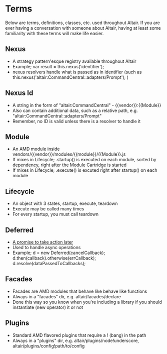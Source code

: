 # Terms

Below are terms, definitions, classes, etc. used throughout Altair. If you are ever having a conversation with someone
about Altair, having at least some familiarity with these terms will make life easier.

## Nexus
- A strategy pattern'esque registry available throughout Altair
- Example; var result = this.nexus('identifier');
- nexus resolvers handle what is passed as in identifier (such as this.nexus('altair:CommandCentral::adapters/Prompt'); )

## Nexus Id
- A string in the form of "altair:CommandCentral" - {{vendor}}:{{Module}}
- Also can contain additional data, such as a relative path, e.g. "altair:CommandCentral::adapters/Prompt"
- Remember, no ID is valid unless there is a resolver to handle it

## Module
- An AMD module inside vendors/{{vendor}}/modules/{{module}}/{{Module}}.js
- If mixes in Lifecycle; .startup() is executed on each module, sorted by dependency, right after the Module Cartridge is started
- If mixes in Lifecycle; .execute() is excuted right after startup() on each module

## Lifecycle
- An object with 3 states, startup, execute, teardown
- Execute may be called many times
- For every startup, you must call teardown

## Deferred
- [A promise to take action later](http://www.html5rocks.com/en/tutorials/es6/promises/)
- Used to handle async operations
- Example; d = new Deferred(cancelCallback); d.then(callback).otherwise(errCallback); d.resolve(dataPassedToCallbacks);

## Facades
- Facades are AMD modules that behave like behave like functions
- Always in a "facades" dir, e.g. altair/facades/declare
- Done this way so you know when you're including a library if you should instantiate (new operator) it or not

## Plugins
- Standard AMD flavored plugins that require a ! (bang) in the path
- Always in a "plugins" dir, e.g. altair/plugins/node!underscore, altair/plugins/config!path/to/config